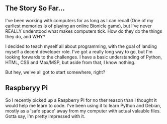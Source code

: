 ## The Story So Far...

I've been working with computers for as long as I can recall (One of my earliest memories is of playing an online Bionicle game), but I've never REALLY understood what makes computers tick. How do they do the things they do, and WHY?

I decided to teach myself all about programming, with the goal of landing myself a decent developer role. I've got a really long way to go, but I'm looking forwards to the challenges. I have a basic understanding of Python, HTML, CSS and Max/MSP, but aside from that, I know nothing. 

But hey, we've all got to start somewhere, right? 

## Raspberyy Pi

So I recently picked up a Raspberry Pi for no ther reason than I thought it would help me learn to code. I've been using it to learn Python and Debian, mostly as a 'safe space' away from my computer with actual valauble files. Gotta say, I'm pretty impressed with it. 

